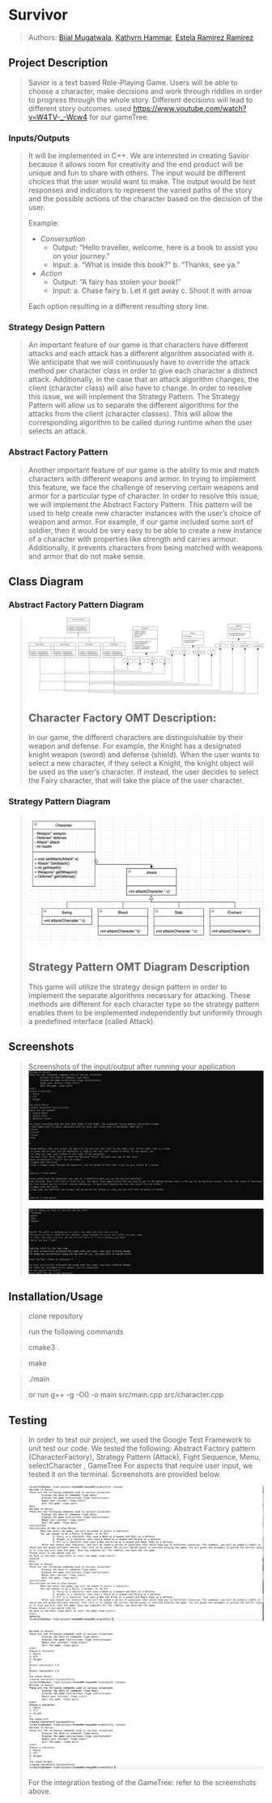# Survivor

  > Authors: [Bijal Mugatwala](https://github.com/bijalm), [Kathyrn Hammar](https://github.com/khamm004), [Estela Ramirez Ramirez](https://github.com/estela-ramirez)

## Project Description
 > Savior is a text based Role-Playing Game. Users will be able to choose a character, make decisions and work through riddles in order to progress through the whole story. Different decisions will lead to different story outcomes. 
> used https://www.youtube.com/watch?v=W4TV-_-Wcw4 for our gameTree. 
### Inputs/Outputs
 > It will be implemented in C++. We are interested in creating Savior because it allows room for creativity and the end product will be unique and fun to share with others. The input would be different choices that the user would want to make. The output would be text responses and indicators to represent the varied paths of the story and the possible actions of the character based on the decision of the user.
 >
 > Example: 
 >  * *Conversation*
 >     * Output: “Hello traveller, welcome, here is a book to assist you on your journey.”
 >     * Input: a. “What is inside this book?” b. “Thanks, see ya.”
 >  * *Action*
 >    * Output: “A fairy has stolen your book!”
 >    * Input: a. Chase fairy b. Let it get away c. Shoot it with arrow
 >
 > Each option resulting in a different resulting story line.


### Strategy Design Pattern
> An important feature of our game is that characters have different attacks and each attack has a different algorithm associated with it. We anticipate that we will continuously have to override the attack method per character class in order to give each character a distinct attack. Additionally, in the case that an attack algorithm changes, the client (character class) will also have to change. In order to resolve this issue, we will implement the Strategy Pattern. The Strategy Pattern will allow us to separate the different algorithms for the attacks from the client (character classes). This will allow the corresponding algorithm to be called during runtime when the user selects an attack. 

### Abstract Factory Pattern
> Another important feature of our game is the ability to mix and match characters with different weapons and armor. In trying to implement this feature, we face the challenge of reserving certain weapons and armor for a particular type of character. In order to resolve this issue, we will implement the Abstract Factory Pattern. This pattern will be used to help create new character instances with the user’s choice of weapon and armor. For example, if our game included some sort of soldier, then it would be very easy to be able to create a new instance of a character with properties like strength and carries armour. Additionally, it prevents characters from being matched with weapons and armor that do not make sense. 

## Class Diagram
  ### Abstract Factory Pattern Diagram 
  >![Screenshot](OMT-AbstractFactory.jpg)
  > ## Character Factory OMT Description:
  > In our game, the different characters are distinguishable by their weapon and defense. For example, the Knight has a designated knight weapon (sword) and defense (shield). When the user wants to select a new character, if they select a Knight, the knight object will be used as the user’s character. If instead, the user decides to select the Fairy character, that will take the place of the user character.
  ### Strategy Pattern Diagram
  >![Screenshot](OMT-Strategy.jpg)
  > ## Strategy Pattern OMT Diagram Description
  > This game will utilize the strategy design pattern in order to implement the separate algorithms necessary for attacking. These methods are different for each character type so the strategy pattern enables them to be implemented independently but uniformly through a predefined interface (called Attack).  
 
 ## Screenshots
 > Screenshots of the input/output after running your application
 > ![Screenshot](TestOutput1.jpg)
 > 
 > ![Screenshot](TestOutput2.jpg)
 ## Installation/Usage
 > clone repository
 > 
 > run the following commands
 
 > cmake3  .
 
 > make
 
 > ./main
 > 
 > or run
 > g++ -g -O0 -o main src/main.cpp src/character.cpp
 > 
 ## Testing
 > In order to test our project, we used the Google Test Framework to unit test our code. We tested the following: Abstract Factory pattern (CharacterFactory), Strategy Pattern (Attack), Fight Sequence, Menu, selectCharacter , GameTree
 > For aspects that require user input, we tested it on the terminal. Screenshots are provided below.
 > 
 >![Screenshot](test1.png)
 >
 >![Screenshot](test3.png)
 >
 > For the integration testing of the GameTree: refer to the screenshots above. 
